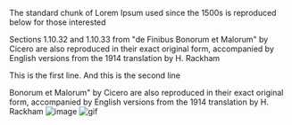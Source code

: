 The standard chunk of Lorem Ipsum used since the 1500s is reproduced below for those interested

Sections 1.10.32 and 1.10.33 from "de Finibus Bonorum et Malorum" by Cicero are also reproduced in their exact original form, accompanied by English versions from the 1914 translation by H. Rackham

This is the first line. And this is the second line

Bonorum et Malorum" by Cicero are also reproduced in their exact original form, accompanied by English versions from the 1914 translation by H. Rackham
![image](https://i.imgur.com/ydnAi5N.png)
![gif](https://i.imgur.com/RmJPeCl.gif)
